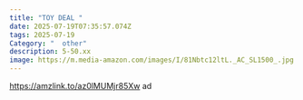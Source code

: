 ```yaml
---
title: "TOY DEAL "
date: 2025-07-19T07:35:57.074Z
tags: 2025-07-19
Category: "  other"
description: 5-50.xx
image: https://m.media-amazon.com/images/I/81Nbtc12ltL._AC_SL1500_.jpg
---
```

https://amzlink.to/az0lMUMjr85Xw ad